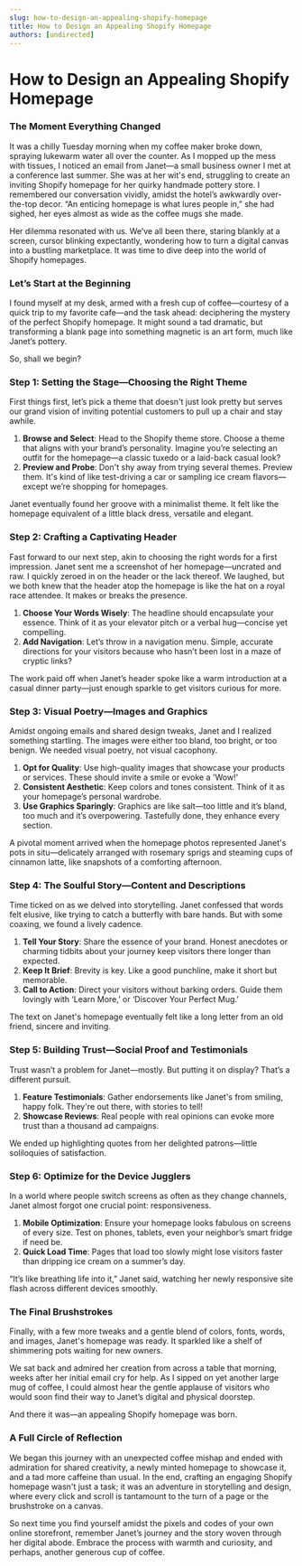 ```yaml
---
slug: how-to-design-an-appealing-shopify-homepage
title: How to Design an Appealing Shopify Homepage
authors: [undirected]
---
```



# How to Design an Appealing Shopify Homepage

### The Moment Everything Changed

It was a chilly Tuesday morning when my coffee maker broke down, spraying lukewarm water all over the counter. As I mopped up the mess with tissues, I noticed an email from Janet—a small business owner I met at a conference last summer. She was at her wit's end, struggling to create an inviting Shopify homepage for her quirky handmade pottery store. I remembered our conversation vividly, amidst the hotel’s awkwardly over-the-top decor. “An enticing homepage is what lures people in,” she had sighed, her eyes almost as wide as the coffee mugs she made.

Her dilemma resonated with us. We’ve all been there, staring blankly at a screen, cursor blinking expectantly, wondering how to turn a digital canvas into a bustling marketplace. It was time to dive deep into the world of Shopify homepages.

### Let’s Start at the Beginning

I found myself at my desk, armed with a fresh cup of coffee—courtesy of a quick trip to my favorite cafe—and the task ahead: deciphering the mystery of the perfect Shopify homepage. It might sound a tad dramatic, but transforming a blank page into something magnetic is an art form, much like Janet’s pottery. 

So, shall we begin?

### Step 1: Setting the Stage—Choosing the Right Theme

First things first, let’s pick a theme that doesn't just look pretty but serves our grand vision of inviting potential customers to pull up a chair and stay awhile.

1. **Browse and Select**: Head to the Shopify theme store. Choose a theme that aligns with your brand’s personality. Imagine you’re selecting an outfit for the homepage—a classic tuxedo or a laid-back casual look?  
2. **Preview and Probe**: Don't shy away from trying several themes. Preview them. It's kind of like test-driving a car or sampling ice cream flavors—except we’re shopping for homepages.

Janet eventually found her groove with a minimalist theme. It felt like the homepage equivalent of a little black dress, versatile and elegant.

### Step 2: Crafting a Captivating Header

Fast forward to our next step, akin to choosing the right words for a first impression. Janet sent me a screenshot of her homepage—uncrated and raw. I quickly zeroed in on the header or the lack thereof. We laughed, but we both knew that the header atop the homepage is like the hat on a royal race attendee. It makes or breaks the presence.

1. **Choose Your Words Wisely**: The headline should encapsulate your essence. Think of it as your elevator pitch or a verbal hug—concise yet compelling.
2. **Add Navigation**: Let’s throw in a navigation menu. Simple, accurate directions for your visitors because who hasn’t been lost in a maze of cryptic links?
   
The work paid off when Janet’s header spoke like a warm introduction at a casual dinner party—just enough sparkle to get visitors curious for more.

### Step 3: Visual Poetry—Images and Graphics

Amidst ongoing emails and shared design tweaks, Janet and I realized something startling. The images were either too bland, too bright, or too benign. We needed visual poetry, not visual cacophony.

1. **Opt for Quality**: Use high-quality images that showcase your products or services. These should invite a smile or evoke a 'Wow!'
2. **Consistent Aesthetic**: Keep colors and tones consistent. Think of it as your homepage’s personal wardrobe.
3. **Use Graphics Sparingly**: Graphics are like salt—too little and it’s bland, too much and it’s overpowering. Tastefully done, they enhance every section.

A pivotal moment arrived when the homepage photos represented Janet's pots in situ—delicately arranged with rosemary sprigs and steaming cups of cinnamon latte, like snapshots of a comforting afternoon.

### Step 4: The Soulful Story—Content and Descriptions

Time ticked on as we delved into storytelling. Janet confessed that words felt elusive, like trying to catch a butterfly with bare hands. But with some coaxing, we found a lively cadence.

1. **Tell Your Story**: Share the essence of your brand. Honest anecdotes or charming tidbits about your journey keep visitors there longer than expected.
2. **Keep It Brief**: Brevity is key. Like a good punchline, make it short but memorable.
3. **Call to Action**: Direct your visitors without barking orders. Guide them lovingly with ‘Learn More,’ or ‘Discover Your Perfect Mug.’

The text on Janet's homepage eventually felt like a long letter from an old friend, sincere and inviting.

### Step 5: Building Trust—Social Proof and Testimonials

Trust wasn’t a problem for Janet—mostly. But putting it on display? That’s a different pursuit.

1. **Feature Testimonials**: Gather endorsements like Janet's from smiling, happy folk. They're out there, with stories to tell! 
2. **Showcase Reviews**: Real people with real opinions can evoke more trust than a thousand ad campaigns.

We ended up highlighting quotes from her delighted patrons—little soliloquies of satisfaction.

### Step 6: Optimize for the Device Jugglers

In a world where people switch screens as often as they change channels, Janet almost forgot one crucial point: responsiveness.

1. **Mobile Optimization**: Ensure your homepage looks fabulous on screens of every size. Test on phones, tablets, even your neighbor’s smart fridge if need be.
2. **Quick Load Time**: Pages that load too slowly might lose visitors faster than dripping ice cream on a summer’s day.

“It’s like breathing life into it,” Janet said, watching her newly responsive site flash across different devices smoothly.

### The Final Brushstrokes

Finally, with a few more tweaks and a gentle blend of colors, fonts, words, and images, Janet's homepage was ready. It sparkled like a shelf of shimmering pots waiting for new owners.

We sat back and admired her creation from across a table that morning, weeks after her initial email cry for help. As I sipped on yet another large mug of coffee, I could almost hear the gentle applause of visitors who would soon find their way to Janet’s digital and physical doorstep.

And there it was—an appealing Shopify homepage was born. 

### A Full Circle of Reflection

We began this journey with an unexpected coffee mishap and ended with admiration for shared creativity, a newly minted homepage to showcase it, and a tad more caffeine than usual. In the end, crafting an engaging Shopify homepage wasn't just a task; it was an adventure in storytelling and design, where every click and scroll is tantamount to the turn of a page or the brushstroke on a canvas.

So next time you find yourself amidst the pixels and codes of your own online storefront, remember Janet’s journey and the story woven through her digital abode. Embrace the process with warmth and curiosity, and perhaps, another generous cup of coffee.